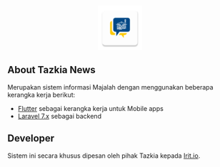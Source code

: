 <p align="center"><img src="assets/ic_launcher.png" width="100"></p>

## About Tazkia News

Merupakan sistem informasi Majalah dengan menggunakan beberapa kerangka kerja berikut:

- [Flutter](https://flutter.dev) sebagai kerangka kerja untuk Mobile apps
- [Laravel 7.x](https://laravel.com) sebagai backend

## Developer

Sistem ini secara khusus dipesan oleh pihak Tazkia kepada [Irit.io](https://irit-io.id/).

